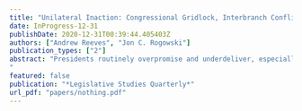 ```yaml
---
title: "Unilateral Inaction: Congressional Gridlock, Interbranch Conflict, and Public Evaluations of Executive Power"
date: InProgress-12-31
publishDate: 2020-12-31T00:39:44.405403Z
authors: ["Andrew Reeves", "Jon C. Rogowski"]
publication_types: ["2"]
abstract: "Presidents routinely overpromise and underdeliver, especially amidst partisan polarization, narrow congressional majorities, and persistent gridlock. As Congress routinely stymies their legislative agendas, presidents consider alternative courses of action. We study public re- actions to unilateral power in the context of congressional inaction. While some research suggests that presidents cannot afford to pass up opportunities for action, more recent scholarship indicates that the public holds negative views of unilateral power and disapproves of its use. Survey experiments embedded on a national sample of Americans provide unambiguous evidence of the costs of unilateral power. Across three policy areas and between- and within-respondent analyses, the public responds negatively when presidents exercise unilateral power rather than accept the status quo, even among individuals who share the president’s policy views. Our results suggest that while legislative gridlock may increase the appeal of unilateral power, its use may come at a steep public cost.
"
featured: false
publication: "*Legislative Studies Quarterly*"
url_pdf: "papers/nothing.pdf"
---
```


